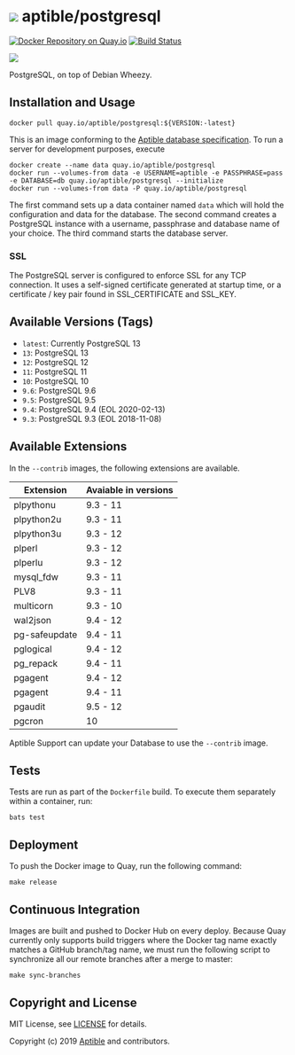 # ![](https://gravatar.com/avatar/11d3bc4c3163e3d238d558d5c9d98efe?s=64) aptible/postgresql

[![Docker Repository on Quay.io](https://quay.io/repository/aptible/postgresql/status "Docker Repository on Quay.io")](https://quay.io/repository/aptible/postgresql)
[![Build Status](https://travis-ci.org/aptible/docker-postgresql.svg?branch=master)](https://travis-ci.org/aptible/docker-postgresql)

[![](http://dockeri.co/image/aptible/postgresql)](https://registry.hub.docker.com/u/aptible/postgresql/)

PostgreSQL, on top of Debian Wheezy.

## Installation and Usage

    docker pull quay.io/aptible/postgresql:${VERSION:-latest}

This is an image conforming to the [Aptible database specification](https://support.aptible.com/topics/paas/deploy-custom-database/). To run a server for development purposes, execute

    docker create --name data quay.io/aptible/postgresql
    docker run --volumes-from data -e USERNAME=aptible -e PASSPHRASE=pass -e DATABASE=db quay.io/aptible/postgresql --initialize
    docker run --volumes-from data -P quay.io/aptible/postgresql

The first command sets up a data container named `data` which will hold the configuration and data for the database. The second command creates a PostgreSQL instance with a username, passphrase and database name of your choice. The third command starts the database server.

### SSL

The PostgreSQL server is configured to enforce SSL for any TCP connection. It uses a self-signed certificate generated at startup time, or a certificate / key pair found in SSL_CERTIFICATE and SSL_KEY.

## Available Versions (Tags)

* `latest`: Currently PostgreSQL 13
* `13`: PostgreSQL 13
* `12`: PostgreSQL 12
* `11`: PostgreSQL 11
* `10`: PostgreSQL 10
* `9.6`: PostgreSQL 9.6
* `9.5`: PostgreSQL 9.5
* `9.4`: PostgreSQL 9.4 (EOL 2020-02-13)
* `9.3`: PostgreSQL 9.3 (EOL 2018-11-08)

## Available Extensions

In the `--contrib` images, the following extensions are available.

| Extension | Avaiable in versions|
|-----------|---------------------|
| plpythonu | 9.3 - 11 |
| plpython2u | 9.3 - 11 |
| plpython3u | 9.3 - 12 |
| plperl | 9.3 - 12 |
| plperlu | 9.3 - 12 |
| mysql_fdw | 9.3 - 11 |
| PLV8 |  9.3 - 11|
| multicorn | 9.3 - 10 |
| wal2json |  9.4 - 12 |
| pg-safeupdate | 9.4 - 11 |
| pglogical | 9.4 - 12 |
| pg_repack | 9.4 - 11 |
| pgagent | 9.4 - 12 |
| pgagent|  9.4 - 11 |
| pgaudit |  9.5 - 12 |
| pgcron | 10 |

Aptible Support can update your Database to use the `--contrib` image.

## Tests

Tests are run as part of the `Dockerfile` build. To execute them separately within a container, run:

    bats test

## Deployment

To push the Docker image to Quay, run the following command:

    make release

## Continuous Integration

Images are built and pushed to Docker Hub on every deploy. Because Quay currently only supports build triggers where the Docker tag name exactly matches a GitHub branch/tag name, we must run the following script to synchronize all our remote branches after a merge to master:

    make sync-branches

## Copyright and License

MIT License, see [LICENSE](LICENSE.md) for details.

Copyright (c) 2019 [Aptible](https://www.aptible.com) and contributors.
